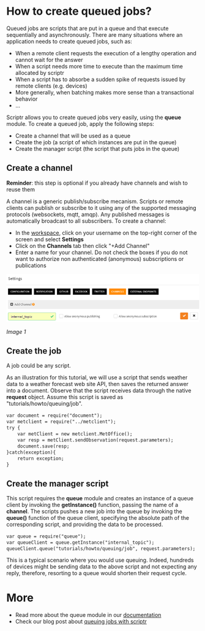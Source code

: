 # How to create queued jobs?

Queued jobs are scripts that are put in a queue and that execute sequentially and asynchronously. There are many situations where an application needs to create queued jobs, such as:

- When a remote client requests the execution of a lengthy operation and cannot wait for the answer
- When a script needs more time to execute than the maximum time allocated by scriptr
- When a script has to absorbe a sudden spike of requests issued by remote clients (e.g. devices)
- More generally, when batching makes more sense than a transactional behavior
- ...

Scriptr allows you to create queued jobs very easily, using the **queue** module. To create a queued job, apply the following steps:

- Create a channel that will be used as a queue
- Create the job (a script of which instances are put in the queue)
- Create the manager script (the script that puts jobs in the queue)

## Create a channel

**Reminder**: this step is optional if you already have channels and wish to reuse them

A channel is a generic publish/subscribe mecanism. Scripts or remote clients can publish or subscribe to it using any of the supported messaging protocols (websockets, mqtt, amqp). Any published messages is automatically broadcast to all subscribers.
To create a channel:

- In the [workspace](https://www.scriptr.io/workspace), click on your username on the top-right corner of the screen and select **Settings**
- Click on the **Channels** tab then click "+Add Channel"
- Enter a name for your channel. Do not check the boxes if you do not want to authorize non authenticated (anonymous) subscriptions or publications

![A Channel](../publish_subscribe/images/create_secure_channel_2.png)

*Image 1*

## Create the job

A job could be any script. 

As an illustration for this tutorial, we will use a script that sends weather data to a weather forecast web site API, then saves the returned answer into a document. Observe that the script receives data through the native **request** object. Assume this script is saved as "tutorials/howto/queuing/job". 

```
var document = require("document");
var metclient = require("../metclient");
try {
    var metClient = new metclient.MetOffice(); 
    var resp = metClient.sendObservation(request.parameters);
    document.save(resp;
}catch(exception){
    return exception;
}
```

## Create the manager script

This script requires the **queue** module and creates an instance of a queue client by invoking the **getInstance()** function, passing the name of a **channel**. The scripts pushes a new job into the queue by invoking the **queue()** function of the queue client, specifying the absolute path of the corresponding script, and providing the data to be processed.

```
var queue = require("queue");
var queueClient = queue.getInstance("internal_topic"); 
queueClient.queue("tutorials/howto/queuing/job", request.parameters); 
```

This is a typical scenario where you would use queuing. Indeed, hundreds of devices might be sending data to the above script and not expecting any reply, therefore, resorting to a queue would shorten their request cycle.

# More

- Read more about the queue module in our [documentation](https://www.scriptr.io/documentation#documentation-queuemodulequeueModule)
- Check our blog post about [queuing jobs with scriptr](https://blog.scriptr.io/queuing-tasks-with-scriptr-io/)
